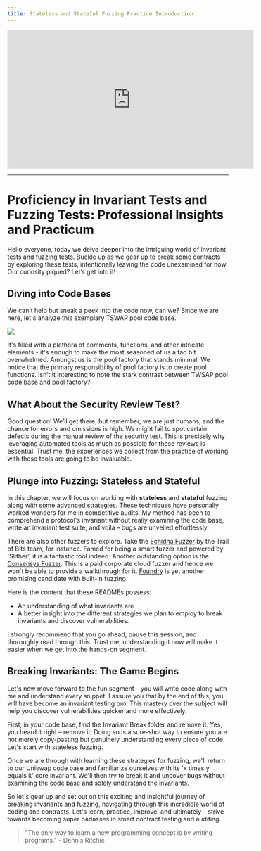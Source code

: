 ```yaml
---
title: Stateless and Stateful Fuzzing Practice Introduction
---
```


<iframe width="560" height="315" src="https://www.youtube.com/embed/Zo6viGz-NzM?si=ztjgOS4OavgTWfes" title="YouTube video player" frameborder="0" allow="accelerometer; autoplay; clipboard-write; encrypted-media; gyroscope; picture-in-picture; web-share" allowfullscreen></iframe>

---

# Proficiency in Invariant Tests and Fuzzing Tests: Professional Insights and Practicum

Hello everyone, today we delve deeper into the intriguing world of invariant tests and fuzzing tests. Buckle up as we gear up to break some contracts by exploring these tests, intentionally leaving the code unexamined for now. Our curiosity piqued? Let’s get into it!

## Diving into Code Bases

We can’t help but sneak a peek into the code now, can we? Since we are here, let's analyze this exemplary TSWAP pool code base.

![](https://cdn.videotap.com/9DXkrFHNdYGt3CJIJuAh-39.png)

It's filled with a plethora of comments, functions, and other intricate elements - it's enough to make the most seasoned of us a tad bit overwhelmed. Amongst us is the pool factory that stands minimal. We notice that the primary responsibility of pool factory is to create pool functions. Isn’t it interesting to note the stark contrast between TWSAP pool code base and pool factory?

## What About the Security Review Test?

Good question! We’ll get there, but remember, we are just humans, and the chance for errors and omissions is high. We might fail to spot certain defects during the manual review of the security test. This is precisely why leveraging automated tools as much as possible for these reviews is essential. Trust me, the experiences we collect from the practice of working with these tools are going to be invaluable.

## Plunge into Fuzzing: Stateless and Stateful

In this chapter, we will focus on working with **stateless** and **stateful** fuzzing along with some advanced strategies. These techniques have personally worked wonders for me in competitive audits. My method has been to comprehend a protocol's invariant without really examining the code base, write an invariant test suite, and voila – bugs are unveiled effortlessly.

There are also other fuzzers to explore. Take the [Echidna Fuzzer](https://github.com/crytic/echidna) by the Trail of Bits team, for instance. Famed for being a smart fuzzer and powered by 'Slither', it is a fantastic tool indeed. Another outstanding option is the [Consensys Fuzzer](https://github.com/Consensys/diligence-fuzzing). This is a paid corporate cloud fuzzer and hence we won't be able to provide a walkthrough for it. [Foundry](https://github.com/foundry-rs/foundry) is yet another promising candidate with built-in fuzzing.

Here is the content that these READMEs possess:

- An understanding of what invariants are
- A better insight into the different strategies we plan to employ to break invariants and discover vulnerabilities.

I strongly recommend that you go ahead, pause this session, and thoroughly read through this. Trust me, understanding it now will make it easier when we get into the hands-on segment.

## Breaking Invariants: The Game Begins

Let's now move forward to the fun segment – you will write code along with me and understand every snippet. I assure you that by the end of this, you will have become an invariant testing pro. This mastery over the subject will help you discover vulnerabilities quicker and more effectively.

First, in your code base, find the Invariant Break folder and remove it. Yes, you heard it right – remove it! Doing so is a sure-shot way to ensure you are not merely copy-pasting but genuinely understanding every piece of code. Let's start with stateless fuzzing.

Once we are through with learning these strategies for fuzzing, we'll return to our Uniswap code base and familiarize ourselves with its 'x times y equals k' core invariant. We'll then try to break it and uncover bugs without examining the code base and solely understand the invariants.

So let's gear up and set out on this exciting and insightful journey of breaking invariants and fuzzing, navigating through this incredible world of coding and contracts. Let's learn, practice, improve, and ultimately – strive towards becoming super badasses in smart contract testing and auditing.

> "The only way to learn a new programming concept is by writing programs." - Dennis Ritchie
